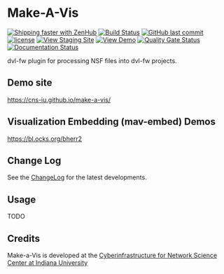 # Make-A-Vis

[![Shipping faster with ZenHub](https://img.shields.io/badge/Shipping_faster_with-ZenHub-5e60ba.svg?style=flat-square)](https://app.zenhub.com/workspace/o/cns-iu/make-a-vis)
[![Build Status](https://travis-ci.com/cns-iu/make-a-vis.svg?branch=main)](https://travis-ci.com/cns-iu/make-a-vis)
[![GitHub last commit](https://img.shields.io/github/last-commit/cns-iu/make-a-vis.svg)](https://github.com/cns-iu/make-a-vis/commits/main)
[![license](https://img.shields.io/github/license/mashape/apistatus.svg)](LICENSE)
[![View Staging Site](https://img.shields.io/badge/staging-online-brightgreen.svg)](https://make-a-vis.netlify.app/)
[![View Demo](https://img.shields.io/badge/demo-online-brightgreen.svg)](https://cns-iu.github.io/make-a-vis)
[![Quality Gate Status](https://sonarcloud.io/api/project_badges/measure?branch=main&project=cns-iu_make-a-vis&metric=alert_status)](https://sonarcloud.io/dashboard?id=cns-iu_make-a-vis&branch=main)
[![Documentation Status](https://make-a-vis.netlify.app/docs/images/coverage-badge-documentation.svg)](https://cns-iu.github.io/make-a-vis/docs/)

dvl-fw plugin for processing NSF files into dvl-fw projects.

## Demo site

<https://cns-iu.github.io/make-a-vis/>

## Visualization Embedding (mav-embed) Demos

<https://bl.ocks.org/bherr2>

## Change Log

See the [ChangeLog](CHANGELOG.md) for the latest developments.

## Usage

TODO

## Credits

Make-a-Vis is developed at the [Cyberinfrastructure for Network Science Center at Indiana University](http://cns.iu.edu/)
